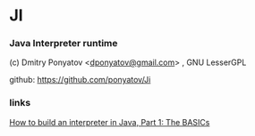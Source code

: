 # JI
### Java Interpreter runtime

(c) Dmitry Ponyatov <<dponyatov@gmail.com>> , GNU LesserGPL

github: https://github.com/ponyatov/Ji

### links

[How to build an interpreter in Java, Part 1: The BASICs](https://www.javaworld.com/article/2076921/learn-java/how-to-build-an-interpreter-in-java--part-1--the-basics.html)